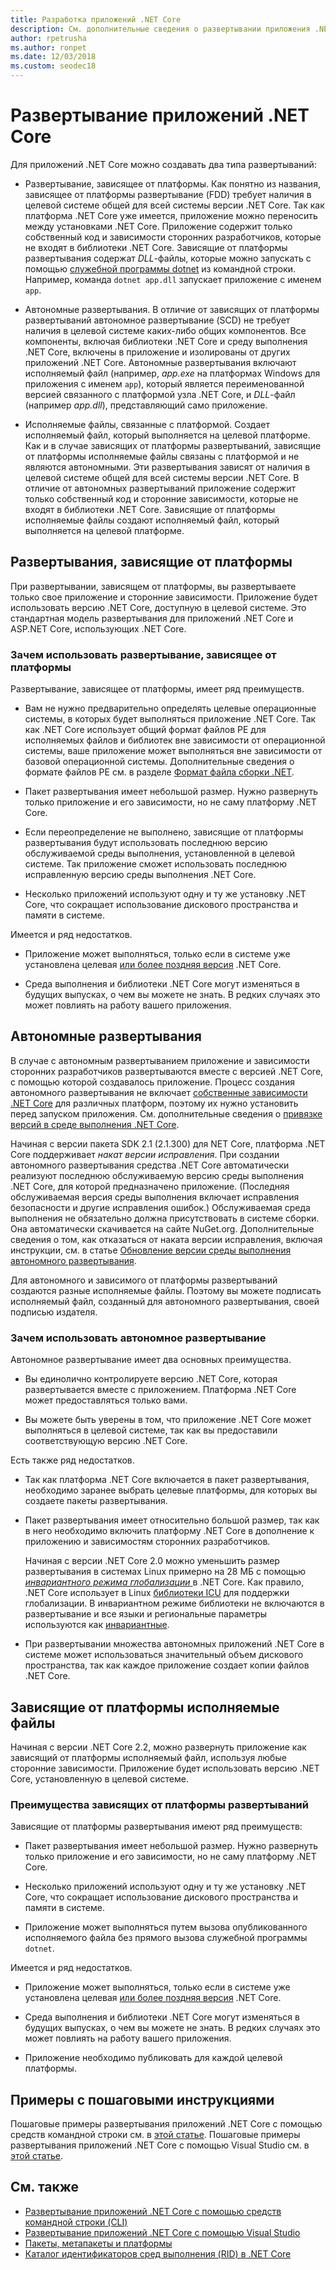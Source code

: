 ```yaml
---
title: Разработка приложений .NET Core
description: См. дополнительные сведения о развертывании приложения .NET Core.
author: rpetrusha
ms.author: ronpet
ms.date: 12/03/2018
ms.custom: seodec18
---
```

# <a name="net-core-application-deployment"></a>Развертывание приложений .NET Core

Для приложений .NET Core можно создавать два типа развертываний:

- Развертывание, зависящее от платформы. Как понятно из названия, зависящее от платформы развертывание (FDD) требует наличия в целевой системе общей для всей системы версии .NET Core. Так как платформа .NET Core уже имеется, приложение можно переносить между установками .NET Core. Приложение содержит только собственный код и зависимости сторонних разработчиков, которые не входят в библиотеки .NET Core. Зависящие от платформы развертывания содержат *DLL*-файлы, которые можно запускать с помощью [служебной программы dotnet](../tools/dotnet.md) из командной строки. Например, команда `dotnet app.dll` запускает приложение с именем `app`.

- Автономные развертывания. В отличие от зависящих от платформы развертываний автономное развертывание (SCD) не требует наличия в целевой системе каких-либо общих компонентов. Все компоненты, включая библиотеки .NET Core и среду выполнения .NET Core, включены в приложение и изолированы от других приложений .NET Core. Автономные развертывания включают исполняемый файл (например, *app.exe* на платформах Windows для приложения с именем `app`), который является переименованной версией связанного с платформой узла .NET Core, и *DLL*-файл (например *app.dll*), представляющий само приложение.

- Исполняемые файлы, связанные с платформой. Создает исполняемый файл, который выполняется на целевой платформе. Как и в случае зависящих от платформы развертываний, зависящие от платформы исполняемые файлы связаны с платформой и не являются автономными. Эти развертывания зависят от наличия в целевой системе общей для всей системы версии .NET Core. В отличие от автономных развертываний приложение содержит только собственный код и сторонние зависимости, которые не входят в библиотеки .NET Core. Зависящие от платформы исполняемые файлы создают исполняемый файл, который выполняется на целевой платформе.

## <a name="framework-dependent-deployments-fdd"></a>Развертывания, зависящие от платформы

При развертывании, зависящем от платформы, вы развертываете только свое приложение и сторонние зависимости. Приложение будет использовать версию .NET Core, доступную в целевой системе. Это стандартная модель развертывания для приложений .NET Core и ASP.NET Core, использующих .NET Core.

### <a name="why-create-a-framework-dependent-deployment"></a>Зачем использовать развертывание, зависящее от платформы

Развертывание, зависящее от платформы, имеет ряд преимуществ.

- Вам не нужно предварительно определять целевые операционные системы, в которых будет выполняться приложение .NET Core. Так как .NET Core использует общий формат файлов PE для исполняемых файлов и библиотек вне зависимости от операционной системы, ваше приложение может выполняться вне зависимости от базовой операционной системы. Дополнительные сведения о формате файлов PE см. в разделе [Формат файла сборки .NET](../../standard/assembly-format.md).

- Пакет развертывания имеет небольшой размер. Нужно развернуть только приложение и его зависимости, но не саму платформу .NET Core.

- Если переопределение не выполнено, зависящие от платформы развертывания будут использовать последнюю версию обслуживаемой среды выполнения, установленной в целевой системе. Так приложение сможет использовать последнюю исправленную версию среды выполнения .NET Core. 

- Несколько приложений используют одну и ту же установку .NET Core, что сокращает использование дискового пространства и памяти в системе.

Имеется и ряд недостатков.

- Приложение может выполняться, только если в системе уже установлена целевая [или более поздняя версия](../versions/selection.md#framework-dependent-apps-roll-forward) .NET Core.

- Среда выполнения и библиотеки .NET Core могут изменяться в будущих выпусках, о чем вы можете не знать. В редких случаях это может повлиять на работу вашего приложения.

## <a name="self-contained-deployments-scd"></a>Автономные развертывания

В случае с автономным развертыванием приложение и зависимости сторонних разработчиков развертываются вместе с версией .NET Core, с помощью которой создавалось приложение. Процесс создания автономного развертывания не включает [собственные зависимости .NET Core](https://github.com/dotnet/core/blob/master/Documentation/prereqs.md) для различных платформ, поэтому их нужно установить перед запуском приложения. См. дополнительные сведения о [привязке версий в среде выполнения .NET Core](../versions/selection.md).

Начиная с версии пакета SDK 2.1 (2.1.300) для NET Core, платформа .NET Core поддерживает *накат версии исправления*. При создании автономного развертывания средства .NET Core автоматически реализуют последнюю обслуживаемую версию среды выполнения .NET Core, для которой предназначено приложение. (Последняя обслуживаемая версия среды выполнения включает исправления безопасности и другие исправления ошибок.) Обслуживаемая среда выполнения не обязательно должна присутствовать в системе сборки. Она автоматически скачивается на сайте NuGet.org. Дополнительные сведения о том, как отказаться от наката версии исправления, включая инструкции, см. в статье [Обновление версии среды выполнения автономного развертывания](runtime-patch-selection.md).

Для автономного и зависимого от платформы развертываний создаются разные исполняемые файлы. Поэтому вы можете подписать исполняемый файл, созданный для автономного развертывания, своей подписью издателя.

### <a name="why-deploy-a-self-contained-deployment"></a>Зачем использовать автономное развертывание

Автономное развертывание имеет два основных преимущества.

- Вы единолично контролируете версию .NET Core, которая развертывается вместе с приложением. Платформа .NET Core может предоставляться только вами.

- Вы можете быть уверены в том, что приложение .NET Core может выполняться в целевой системе, так как вы предоставили соответствующую версию .NET Core.

Есть также ряд недостатков.

- Так как платформа .NET Core включается в пакет развертывания, необходимо заранее выбрать целевые платформы, для которых вы создаете пакеты развертывания.

- Пакет развертывания имеет относительно большой размер, так как в него необходимо включить платформу .NET Core в дополнение к приложению и зависимостям сторонних разработчиков.

  Начиная с версии .NET Core 2.0 можно уменьшить размер развертывания в системах Linux примерно на 28 МБ с помощью [ *инвариантного режима глобализации* ](https://github.com/dotnet/corefx/blob/master/Documentation/architecture/globalization-invariant-mode.md) в .NET Core. Как правило, .NET Core использует в Linux [библиотеки ICU](https://github.com/dotnet/docs/issues/http%22//icu-project.org) для поддержки глобализации. В инвариантном режиме библиотеки не включаются в развертывание и все языки и региональные параметры используются как [инвариантные](xref:System.Globalization.CultureInfo.InvariantCulture?displayProperty=nameWithType).

- При развертывании множества автономных приложений .NET Core в системе может использоваться значительный объем дискового пространства, так как каждое приложение создает копии файлов .NET Core.

## <a name="framework-dependent-executables-fde"></a>Зависящие от платформы исполняемые файлы

Начиная с версии .NET Core 2.2, можно развернуть приложение как зависящий от платформы исполняемый файл, используя любые сторонние зависимости. Приложение будет использовать версию .NET Core, установленную в целевой системе.

### <a name="why-deploy-a-framework-dependent-executable"></a>Преимущества зависящих от платформы развертываний

Зависящие от платформы развертывания имеют ряд преимуществ:

- Пакет развертывания имеет небольшой размер. Нужно развернуть только приложение и его зависимости, но не саму платформу .NET Core.

- Несколько приложений используют одну и ту же установку .NET Core, что сокращает использование дискового пространства и памяти в системе.

- Приложение может выполняться путем вызова опубликованного исполняемого файла без прямого вызова служебной программы `dotnet`.

Имеется и ряд недостатков.

- Приложение может выполняться, только если в системе уже установлена целевая [или более поздняя версия](../versions/selection.md#framework-dependent-apps-roll-forward) .NET Core.

- Среда выполнения и библиотеки .NET Core могут изменяться в будущих выпусках, о чем вы можете не знать. В редких случаях это может повлиять на работу вашего приложения.

- Приложение необходимо публиковать для каждой целевой платформы.

## <a name="step-by-step-examples"></a>Примеры с пошаговыми инструкциями

Пошаговые примеры развертывания приложений .NET Core с помощью средств командной строки см. в [этой статье](deploy-with-cli.md). Пошаговые примеры развертывания приложений .NET Core с помощью Visual Studio см. в [этой статье](deploy-with-vs.md). 

## <a name="see-also"></a>См. также

- [Развертывание приложений .NET Core с помощью средств командной строки (CLI)](deploy-with-cli.md)
- [Развертывание приложений .NET Core с помощью Visual Studio](deploy-with-vs.md)
- [Пакеты, метапакеты и платформы](../packages.md)
- [Каталог идентификаторов сред выполнения (RID) в .NET Core](../rid-catalog.md)
